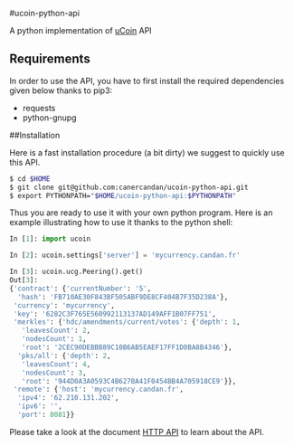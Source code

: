 #ucoin-python-api

A python implementation of [uCoin](https://github.com/c-geek/ucoin) API

## Requirements

In order to use the API, you have to first install the required dependencies given below thanks to pip3:
 * requests
 * python-gnupg

##Installation

Here is a fast installation procedure (a bit dirty) we suggest to quickly use this API.

```bash
$ cd $HOME
$ git clone git@github.com:canercandan/ucoin-python-api.git
$ export PYTHONPATH="$HOME/ucoin-python-api:$PYTHONPATH"
```

Thus you are ready to use it with your own python program. Here is an example illustrating how to use it thanks to the python shell:

```python
In [1]: import ucoin

In [2]: ucoin.settings['server'] = 'mycurrency.candan.fr'

In [3]: ucoin.ucg.Peering().get()
Out[3]:
{'contract': {'currentNumber': '5',
  'hash': 'FB710AE30F843BF505ABF9DE8CF404B7F35D238A'},
 'currency': 'mycurrency',
 'key': '6282C3F765E560992113137AD149AFF1B07FF751',
 'merkles': {'hdc/amendments/current/votes': {'depth': 1,
   'leavesCount': 2,
   'nodesCount': 1,
   'root': '2CEC90DEBBB89C10B6AB5EAEF17FF1D0BA8B4346'},
  'pks/all': {'depth': 2,
   'leavesCount': 4,
   'nodesCount': 3,
   'root': '944D0A3A0593C4B627BA41F0454BB4A705918CE9'}},
 'remote': {'host': 'mycurrency.candan.fr',
  'ipv4': '62.210.131.202',
  'ipv6': '',
  'port': 8081}}
```

Please take a look at the document [HTTP API](https://github.com/c-geek/ucoin/blob/master/doc/HTTP_API.md) to learn about the API.
